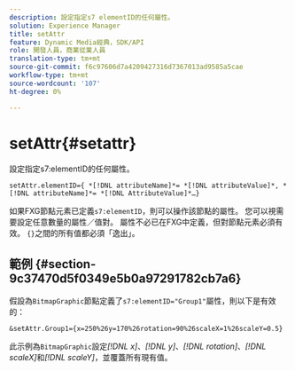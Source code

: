```yaml
---
description: 設定指定s7 elementID的任何屬性。
solution: Experience Manager
title: setAttr
feature: Dynamic Media經典，SDK/API
role: 開發人員，商業從業人員
translation-type: tm+mt
source-git-commit: f6c97606d7a4209427316d7367013ad9585a5cae
workflow-type: tm+mt
source-wordcount: '107'
ht-degree: 0%

---
```



# setAttr{#setattr}

設定指定s7:elementID的任何屬性。

`setAttr.elementID={ *[!DNL attributeName]*= *[!DNL attributeValue]*, *[!DNL attributeName]*= *[!DNL AttributeValue]*…}`

如果FXG節點元素已定義`s7:elementID`，則可以操作該節點的屬性。 您可以視需要設定任意數量的屬性／值對。 屬性不必已在FXG中定義，但對節點元素必須有效。 `{}`之間的所有值都必須「逸出」。

## 範例 {#section-9c37470d5f0349e5b0a97291782cb7a6}

假設為`BitmapGraphic`節點定義了`s7:elementID="Group1"`屬性，則以下是有效的：

`&setAttr.Group1={x=250%26y=170%26rotation=90%26scaleX=1%26scaleY=0.5}`

此示例為`BitmapGraphic`設定&#x200B;*[!DNL x]*、*[!DNL y]*、*[!DNL rotation]*、*[!DNL scaleX]*&#x200B;和&#x200B;*[!DNL scaleY]*，並覆蓋所有現有值。
